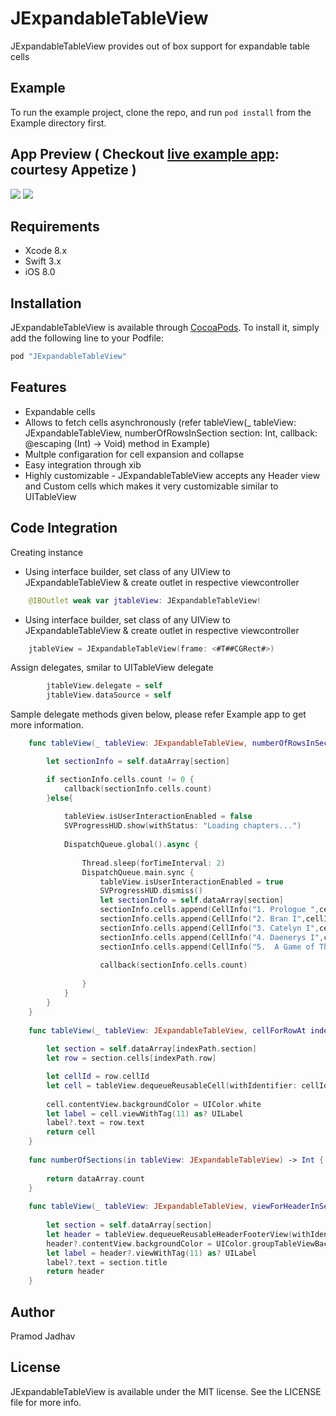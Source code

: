 # JExpandableTableView
JExpandableTableView provides out of box support for expandable table cells

## Example
To run the example project, clone the repo, and run `pod install` from the Example directory first.

## App Preview ( Checkout [live example app](https://appetize.io/embed/pa5850fv541uff63va4dxtcjrw?device=iphone7&scale=75&orientation=portrait&osVersion=10.3): courtesy Appetize ) 
![](https://github.com/jadhavp/JExpandableTableView/blob/master/Example/preview.gif)
![](https://github.com/jadhavp/JExpandableTableView/blob/master/Example/Screen_Shot_3.png)

## Requirements
* Xcode 8.x
* Swift 3.x
* iOS 8.0

## Installation

JExpandableTableView is available through [CocoaPods](http://cocoapods.org). To install
it, simply add the following line to your Podfile:

```ruby
pod "JExpandableTableView"
```
## Features
* Expandable cells
* Allows to fetch cells asynchronously (refer tableView(_ tableView: JExpandableTableView, numberOfRowsInSection section: Int, callback:  @escaping (Int) -> Void) method in Example)
* Multple configaration for cell expansion and collapse
* Easy integration through xib
* Highly customizable - JExpandableTableView accepts any Header view and Custom cells which makes it very customizable similar to UITableView

## Code Integration
Creating instance 
* Using interface builder, set class of any UIView to JExpandableTableView & create outlet in respective viewcontroller
```swift
    @IBOutlet weak var jtableView: JExpandableTableView!
```
* Using interface builder, set class of any UIView to JExpandableTableView & create outlet in respective viewcontroller
```swift
    jtableView = JExpandableTableView(frame: <#T##CGRect#>)
```
Assign delegates, smilar to UITableView delegate
```swift
        jtableView.delegate = self
        jtableView.dataSource = self
```
Sample delegate methods given below, please refer Example app to get more information.
```swift
    func tableView(_ tableView: JExpandableTableView, numberOfRowsInSection section: Int, callback:  @escaping (Int) -> Void) {

        let sectionInfo = self.dataArray[section]

        if sectionInfo.cells.count != 0 {
            callback(sectionInfo.cells.count)
        }else{
            
            tableView.isUserInteractionEnabled = false
            SVProgressHUD.show(withStatus: "Loading chapters...")
            
            DispatchQueue.global().async {
                
                Thread.sleep(forTimeInterval: 2)
                DispatchQueue.main.sync {
                    tableView.isUserInteractionEnabled = true
                    SVProgressHUD.dismiss()
                    let sectionInfo = self.dataArray[section]
                    sectionInfo.cells.append(CellInfo("1. Prologue ",cellId: "TextCell"))
                    sectionInfo.cells.append(CellInfo("2. Bran I",cellId: "TextCell"))
                    sectionInfo.cells.append(CellInfo("3. Catelyn I",cellId: "TextCell"))
                    sectionInfo.cells.append(CellInfo("4. Daenerys I",cellId: "TextCell"))
                    sectionInfo.cells.append(CellInfo("5.  A Game of Thrones, very very long chapter beyond the wall",cellId: "TextCell"))
                    
                    callback(sectionInfo.cells.count)
                    
                }
            }
        }
    }
    
    func tableView(_ tableView: JExpandableTableView, cellForRowAt indexPath: IndexPath) -> UITableViewCell{
        
        let section = self.dataArray[indexPath.section]
        let row = section.cells[indexPath.row]

        let cellId = row.cellId
        let cell = tableView.dequeueReusableCell(withIdentifier: cellId!, for: indexPath)
    
        cell.contentView.backgroundColor = UIColor.white
        let label = cell.viewWithTag(11) as? UILabel
        label?.text = row.text
        return cell
    }
    
    func numberOfSections(in tableView: JExpandableTableView) -> Int {
        
        return dataArray.count
    }
    
    func tableView(_ tableView: JExpandableTableView, viewForHeaderInSection section: Int) -> UIView? {
        
        let section = self.dataArray[section]
        let header = tableView.dequeueReusableHeaderFooterView(withIdentifier: "HeaderView")
        header?.contentView.backgroundColor = UIColor.groupTableViewBackground
        let label = header?.viewWithTag(11) as? UILabel
        label?.text = section.title
        return header
    }
```
## Author

Pramod Jadhav

## License

JExpandableTableView is available under the MIT license. See the LICENSE file for more info.
